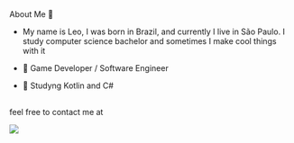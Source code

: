 ##
About Me 🤔

- My name is Leo, I was born in Brazil, and currently I live in São Paulo. I study computer science bachelor and sometimes I make cool things with it


- 🔭 Game Developer /  Software Engineer
- 🌱 Studyng Kotlin and C#



  
  ##
feel free to contact me at

  <a href = "mailto:guilhermeaika99@gmail.com"><img src="https://img.shields.io/badge/-Gmail-%23333?style=for-the-badge&logo=gmail&logoColor=white" target="_blank"></a>
  
  </br>
